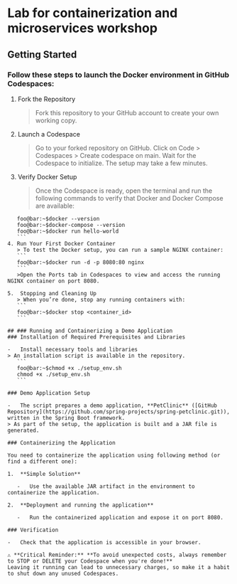 # Lab for containerization and microservices workshop

## Getting Started 
### Follow these steps to launch the Docker environment in GitHub Codespaces:

1.  Fork the Repository 
	> 	Fork this repository to your GitHub account to create your own working copy.
    
2.  Launch a Codespace 
	> Go to your forked repository on GitHub. 
	> Click on Code > Codespaces > Create codespace on main. 
	> Wait for the Codespace to initialize. The setup may take a few minutes.
    
3.  Verify Docker Setup 
	> Once the Codespace is ready, open the terminal and run the following commands to verify that Docker and Docker Compose are available:
	
 ```
	foo@bar:~$docker --version
	foo@bar:~$docker-compose --version
	foo@bar:~$docker run hello-world
	```
4. Run Your First Docker Container 
	> To test the Docker setup, you can run a sample NGINX container:
	```
	foo@bar:~$docker run -d -p 8080:80 nginx
	```
	>Open the Ports tab in Codespaces to view and access the running NGINX container on port 8080.

5.  Stopping and Cleaning Up 
	> When you’re done, stop any running containers with:
	```
	foo@bar:~$docker stop <container_id>
	```

## ### Running and Containerizing a Demo Application
### Installation of Required Prerequisites and Libraries

-   Install necessary tools and libraries
> An installation script is available in the repository.
	```
	foo@bar:~$chmod +x ./setup_env.sh
	chmod +x ./setup_env.sh
	```

### Demo Application Setup

-   The script prepares a demo application, **PetClinic** ([GitHub Repository](https://github.com/spring-projects/spring-petclinic.git)), written in the Spring Boot framework.
> As part of the setup, the application is built and a JAR file is generated.

### Containerizing the Application

You need to containerize the application using following method (or find a different one):

1.  **Simple Solution**
    
    -   Use the available JAR artifact in the environment to containerize the application.

2.  **Deployment and running the application**
    
    -   Run the containerized application and expose it on port 8080.

### Verification

-   Check that the application is accessible in your browser.
	
⚠️ **Critical Reminder:** **To avoid unexpected costs, always remember to STOP or DELETE your Codespace when you're done!**  
Leaving it running can lead to unnecessary charges, so make it a habit to shut down any unused Codespaces.
